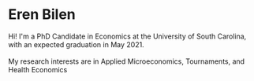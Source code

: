 # Eren Bilen

Hi! I'm a PhD Candidate in Economics at the University of South Carolina, with an expected graduation in May 2021. <br/> <br/>
My research interests are in Applied Microeconomics, Tournaments, and Health Economics <br/><br/>
